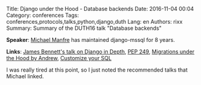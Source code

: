 Title: Django under the Hood - Database backends
Date:   2016-11-04 00:04
Category: conferences
Tags: conferences,protocols,talks,python,django,duth
Lang: en
Authors: rixx
Summary: Summary of the DUTH16 talk "Database backends"


**Speaker**: [Michael Manfre](https://twitter.com/manfre) has maintained django-mssql for 8 years.

**Links**: [James Bennett's talk on Django in Depth](https://www.youtube.com/watch?v=tkwZ1jG3XgA),
[PEP 249](https://www.python.org/dev/peps/pep-0249/), 
[Migrations under the Hood by Andrew](https://www.youtube.com/watch?v=-4jhPRfCRSM), 
[Customize your SQL](https://www.youtube.com/watch?v=9rEB6ra4aB8)

I was really tired at this point, so I just noted the recommended talks that Michael linked.
